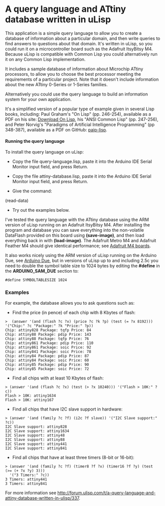 # A query language and ATtiny database written in uLisp
This application is a simple query language to allow you to create a database of information about a particular domain, and then write queries to find answers to questions about that domain. It's written in uLisp, so you could run it on a microcontroller board such as the Adafruit ItsyBitsy M4. Because uLisp is compatible with Common Lisp you could alternatively run it on any Common Lisp implementation.

It includes a sample database of information about Microchip ATtiny processors, to allow you to choose the best processor meeting the requirements of a particular project. Note that it doesn't include information about the new ATtiny 0-Series or 1-Series families.

Alternatively you could use the query language to build an information system for your own application.

It's a simplified version of a popular type of example given in several Lisp books, including: Paul Graham's "On Lisp" (pp. 246-254), available as a PDF on his site: [Download On Lisp](http://www.paulgraham.com/onlisptext.html), his "ANSI Common Lisp" (pp. 247-256), and Peter Norvig's "Paradigms of Artificial Intelligence Programming" (pp 348-387), available as a PDF on GitHub: [paip-lisp](https://github.com/norvig/paip-lisp).

#### Running the query language

To install the query language on uLisp:

* Copy the file query-language.lisp, paste it into the Arduino IDE Serial Monitor input field, and press Return.

* Copy the file attiny-database.lisp, paste it into the Arduino IDE Serial Monitor input field, and press Return.

* Give the command:

(read-data)

* Try out the examples below.

I've tested the query language with the ATtiny database using the ARM version of uLisp running on an Adafruit ItsyBitsy M4. After installing the program and database you can save everything into the non-volatile DataFlash provided on this board using **(save-image)**, and then load everything back in with **(load-image)**. The Adafruit Metro M4 and Adafruit Feather M4 should give identical performance; see [Adafruit M4 boards](http://www.ulisp.com/show?2BLF).

It also works nicely using the ARM version of uLisp running on the Arduino Due, see [Arduino Due](http://www.ulisp.com/show?1XA0), but in versions of uLisp up to and including 2.5c you need to double the symbol table size to 1024 bytes by editing the **#define** in the **ARDUINO_SAM_DUE** section to:

    #define SYMBOLTABLESIZE 1024

### Examples

For example, the database allows you to ask questions such as:

* Find the price (in pence) of each chip with 8 Kbytes of flash:

````text
>  (answer '(and (flash ?c ?x) (price ?c ?k ?p) (test (= ?x 8192))) '("Chip:" ?c "Package:" ?k "Price:" ?p))
Chip: attiny828 Package: tqfp Price: 84 
Chip: attiny88 Package: pdip Price: 143 
Chip: attiny88 Package: tqfp Price: 76 
Chip: attiny861 Package: pdip Price: 110 
Chip: attiny861 Package: soic Price: 92 
Chip: attiny841 Package: soic Price: 78 
Chip: attiny84 Package: pdip Price: 87 
Chip: attiny84 Package: soic Price: 60 
Chip: attiny85 Package: pdip Price: 90 
Chip: attiny85 Package: soic Price: 72
````

* Find all chips with at least 10 Kbytes of flash:

````text
> (answer '(and (flash ?c ?x) (test (> ?x 10240))) '("Flash > 10K:" ?c))
Flash > 10K: attiny1634 
Flash > 10K: attiny167 
````

* Find all chips that have I2C slave support in hardware:

````text
> (answer '(and (family ?c ?f) (i2c ?f slave)) '("I2C Slave support:" ?c))
I2C Slave support: attiny828 
I2C Slave support: attiny1634 
I2C Slave support: attiny48 
I2C Slave support: attiny88 
I2C Slave support: attiny441 
I2C Slave support: attiny841 
````

* Find all chips that have at least three timers (8-bit or 16-bit):

````text
> (answer '(and (family ?c ?f) (timer8 ?f ?x) (timer16 ?f ?y) (test (>= (+ ?x ?y) 3)))
  '("3 Timers:" ?c))
3 Timers: attiny441 
3 Timers: attiny841 
````
For more information see http://forum.ulisp.com/t/a-query-language-and-attiny-database-written-in-ulisp/337.
